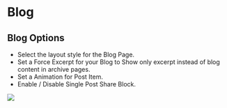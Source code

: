 # Blog

## Blog Options


* Select the layout style for the Blog Page.
* Set a Force Excerpt for your Blog to Show only excerpt instead of blog content in archive pages.
* Set a Animation for Post Item.
* Enable / Disable Single Post Share Block.

![](http://transvelo.github.io/sportexx/docs/images/theme-options-blog.png)

